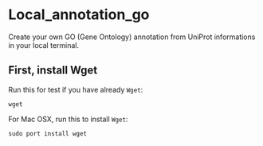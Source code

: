 # Local_annotation_go
Create your own GO (Gene Ontology) annotation from UniProt informations in your local terminal.

## First, install  Wget

Run this for test if you have already `Wget`:

```
wget
```

For Mac OSX, run this to install `Wget`:
```
sudo port install wget
```
